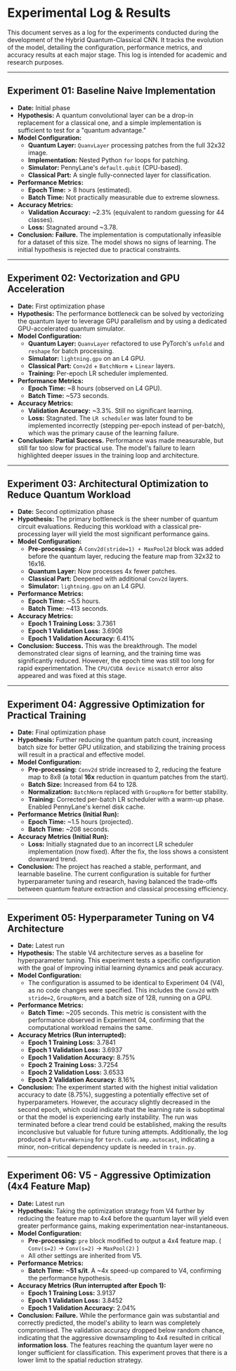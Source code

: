 # Experimental Log & Results

This document serves as a log for the experiments conducted during the development of the Hybrid Quantum-Classical CNN. It tracks the evolution of the model, detailing the configuration, performance metrics, and accuracy results at each major stage. This log is intended for academic and research purposes.

---

## Experiment 01: Baseline Naive Implementation

*   **Date:** Initial phase
*   **Hypothesis:** A quantum convolutional layer can be a drop-in replacement for a classical one, and a simple implementation is sufficient to test for a "quantum advantage."
*   **Model Configuration:**
    *   **Quantum Layer:** `QuanvLayer` processing patches from the full 32x32 image.
    *   **Implementation:** Nested Python `for` loops for patching.
    *   **Simulator:** PennyLane's `default.qubit` (CPU-based).
    *   **Classical Part:** A single fully-connected layer for classification.
*   **Performance Metrics:**
    *   **Epoch Time:** > 8 hours (estimated).
    *   **Batch Time:** Not practically measurable due to extreme slowness.
*   **Accuracy Metrics:**
    *   **Validation Accuracy:** ~2.3% (equivalent to random guessing for 44 classes).
    *   **Loss:** Stagnated around ~3.78.
*   **Conclusion:** **Failure.** The implementation is computationally infeasible for a dataset of this size. The model shows no signs of learning. The initial hypothesis is rejected due to practical constraints.

---

## Experiment 02: Vectorization and GPU Acceleration

*   **Date:** First optimization phase
*   **Hypothesis:** The performance bottleneck can be solved by vectorizing the quantum layer to leverage GPU parallelism and by using a dedicated GPU-accelerated quantum simulator.
*   **Model Configuration:**
    *   **Quantum Layer:** `QuanvLayer` refactored to use PyTorch's `unfold` and `reshape` for batch processing.
    *   **Simulator:** `lightning.gpu` on an L4 GPU.
    *   **Classical Part:** `Conv2d` + `BatchNorm` + `Linear` layers.
    *   **Training:** Per-epoch LR scheduler implemented.
*   **Performance Metrics:**
    *   **Epoch Time:** ~8 hours (observed on L4 GPU).
    *   **Batch Time:** ~573 seconds.
*   **Accuracy Metrics:**
    *   **Validation Accuracy:** ~3.3%. Still no significant learning.
    *   **Loss:** Stagnated. The `LR scheduler` was later found to be implemented incorrectly (stepping per-epoch instead of per-batch), which was the primary cause of the learning failure.
*   **Conclusion:** **Partial Success.** Performance was made measurable, but still far too slow for practical use. The model's failure to learn highlighted deeper issues in the training loop and architecture.

---

## Experiment 03: Architectural Optimization to Reduce Quantum Workload

*   **Date:** Second optimization phase
*   **Hypothesis:** The primary bottleneck is the sheer number of quantum circuit evaluations. Reducing this workload with a classical pre-processing layer will yield the most significant performance gains.
*   **Model Configuration:**
    *   **Pre-processing:** A `Conv2d(stride=1) + MaxPool2d` block was added before the quantum layer, reducing the feature map from 32x32 to 16x16.
    *   **Quantum Layer:** Now processes 4x fewer patches.
    *   **Classical Part:** Deepened with additional `Conv2d` layers.
    *   **Simulator:** `lightning.gpu` on an L4 GPU.
*   **Performance Metrics:**
    *   **Epoch Time:** ~5.5 hours.
    *   **Batch Time:** ~413 seconds.
*   **Accuracy Metrics:**
    *   **Epoch 1 Training Loss:** 3.7361
    *   **Epoch 1 Validation Loss:** 3.6908
    *   **Epoch 1 Validation Accuracy:** 6.41%
*   **Conclusion:** **Success.** This was the breakthrough. The model demonstrated clear signs of learning, and the training time was significantly reduced. However, the epoch time was still too long for rapid experimentation. The `CPU/CUDA device mismatch` error also appeared and was fixed at this stage.

---

## Experiment 04: Aggressive Optimization for Practical Training

*   **Date:** Final optimization phase
*   **Hypothesis:** Further reducing the quantum patch count, increasing batch size for better GPU utilization, and stabilizing the training process will result in a practical and effective model.
*   **Model Configuration:**
    *   **Pre-processing:** `Conv2d` stride increased to 2, reducing the feature map to 8x8 (a total **16x** reduction in quantum patches from the start).
    *   **Batch Size:** Increased from 64 to 128.
    *   **Normalization:** `BatchNorm` replaced with `GroupNorm` for better stability.
    *   **Training:** Corrected per-batch LR scheduler with a warm-up phase. Enabled PennyLane's kernel disk cache.
*   **Performance Metrics (Initial Run):**
    *   **Epoch Time:** ~1.5 hours (projected).
    *   **Batch Time:** ~208 seconds.
*   **Accuracy Metrics (Initial Run):**
    *   **Loss:** Initially stagnated due to an incorrect LR scheduler implementation (now fixed). After the fix, the loss shows a consistent downward trend.
*   **Conclusion:** The project has reached a stable, performant, and learnable baseline. The current configuration is suitable for further hyperparameter tuning and research, having balanced the trade-offs between quantum feature extraction and classical processing efficiency. 

---

## Experiment 05: Hyperparameter Tuning on V4 Architecture

*   **Date:** Latest run
*   **Hypothesis:** The stable V4 architecture serves as a baseline for hyperparameter tuning. This experiment tests a specific configuration with the goal of improving initial learning dynamics and peak accuracy.
*   **Model Configuration:**
    *   The configuration is assumed to be identical to Experiment 04 (V4), as no code changes were specified. This includes the `Conv2d` with `stride=2`, `GroupNorm`, and a batch size of 128, running on a GPU.
*   **Performance Metrics:**
    *   **Batch Time:** ~205 seconds. This metric is consistent with the performance observed in Experiment 04, confirming that the computational workload remains the same.
*   **Accuracy Metrics (Run interrupted):**
    *   **Epoch 1 Training Loss:** 3.7841
    *   **Epoch 1 Validation Loss:** 3.6937
    *   **Epoch 1 Validation Accuracy:** 8.75%
    *   **Epoch 2 Training Loss:** 3.7254
    *   **Epoch 2 Validation Loss:** 3.6533
    *   **Epoch 2 Validation Accuracy:** 8.16%
*   **Conclusion:** The experiment started with the highest initial validation accuracy to date (8.75%), suggesting a potentially effective set of hyperparameters. However, the accuracy slightly decreased in the second epoch, which could indicate that the learning rate is suboptimal or that the model is experiencing early instability. The run was terminated before a clear trend could be established, making the results inconclusive but valuable for future tuning attempts. Additionally, the log produced a `FutureWarning` for `torch.cuda.amp.autocast`, indicating a minor, non-critical dependency update is needed in `train.py`. 

---

## Experiment 06: V5 - Aggressive Optimization (4x4 Feature Map)

*   **Date:** Latest run
*   **Hypothesis:** Taking the optimization strategy from V4 further by reducing the feature map to 4x4 before the quantum layer will yield even greater performance gains, making experimentation near-instantaneous.
*   **Model Configuration:**
    *   **Pre-processing:** `pre` block modified to output a 4x4 feature map. ( `Conv(s=2)` -> `Conv(s=2)` -> `MaxPool(2)` )
    *   All other settings are inherited from V5.
*   **Performance Metrics:**
    *   **Batch Time:** **~51 s/it**. A ~4x speed-up compared to V4, confirming the performance hypothesis.
*   **Accuracy Metrics (Run interrupted after Epoch 1):**
    *   **Epoch 1 Training Loss:** 3.9137
    *   **Epoch 1 Validation Loss:** 3.8452
    *   **Epoch 1 Validation Accuracy:** 2.04%
*   **Conclusion:** **Failure.** While the performance gain was substantial and correctly predicted, the model's ability to learn was completely compromised. The validation accuracy dropped below random chance, indicating that the aggressive downsampling to 4x4 resulted in critical **information loss**. The features reaching the quantum layer were no longer sufficient for classification. This experiment proves that there is a lower limit to the spatial reduction strategy. 